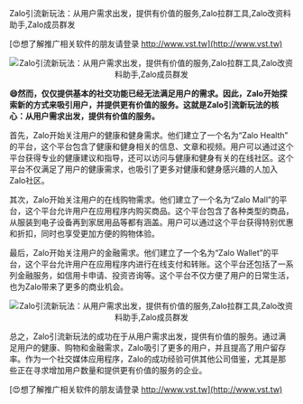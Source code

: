 Zalo引流新玩法：从用户需求出发，提供有价值的服务,Zalo拉群工具,Zalo改资料助手,Zalo成员群发

[😍想了解推广相关软件的朋友请登录 http://www.vst.tw](http://www.vst.tw)

 <center><img src="https://vst.tw/MP4/tuiguang/png/5.png" alt="Zalo引流新玩法：从用户需求出发，提供有价值的服务,Zalo拉群工具,Zalo改资料助手,Zalo成员群发"></center>

**😄然而，仅仅提供基本的社交功能已经无法满足用户的需求。因此，Zalo开始探索新的方式来吸引用户，并提供更有价值的服务。这就是Zalo引流新玩法的核心：从用户需求出发，提供有价值的服务。**

首先，Zalo开始关注用户的健康和健身需求。他们建立了一个名为“Zalo Health” 的平台，这个平台包含了健康和健身相关的信息、文章和视频。用户可以通过这个平台获得专业的健康建议和指导，还可以访问与健康和健身有关的在线社区。这个平台不仅满足了用户的健康需求，也吸引了更多对健康和健身感兴趣的人加入Zalo社区。

其次，Zalo开始关注用户的在线购物需求。他们建立了一个名为“Zalo Mall”的平台，这个平台允许用户在应用程序内购买商品。这个平台包含了各种类型的商品，从服装到电子设备再到家居用品等都有涵盖。用户可以通过这个平台获得特别优惠和折扣，同时也享受更加方便的购物体验。

最后，Zalo开始关注用户的金融需求。他们建立了一个名为“Zalo Wallet”的平台，这个平台允许用户在应用程序内进行在线支付和转账。这个平台还包括了一系列金融服务，如信用卡申请、投资咨询等。这个平台不仅方便了用户的日常生活，也为Zalo带来了更多的商业机会。

 <center><img src="https://vst.tw/MP4/tuiguang/png/8.png" alt="Zalo引流新玩法：从用户需求出发，提供有价值的服务,Zalo拉群工具,Zalo改资料助手,Zalo成员群发"></center>

总之，Zalo引流新玩法的成功在于从用户需求出发，提供有价值的服务。通过满足用户的健康、购物和金融需求，Zalo吸引了更多的用户，并且提高了用户留存率。作为一个社交媒体应用程序，Zalo的成功经验可供其他公司借鉴，尤其是那些正在寻求增加用户数量和提供更有价值的服务的企业。

[😍想了解推广相关软件的朋友请登录 http://www.vst.tw](http://www.vst.tw)



